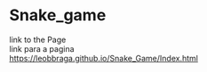 # Snake_game
link to the Page
<br>
link para a pagina
<br>
https://leobbraga.github.io/Snake_Game/Index.html
